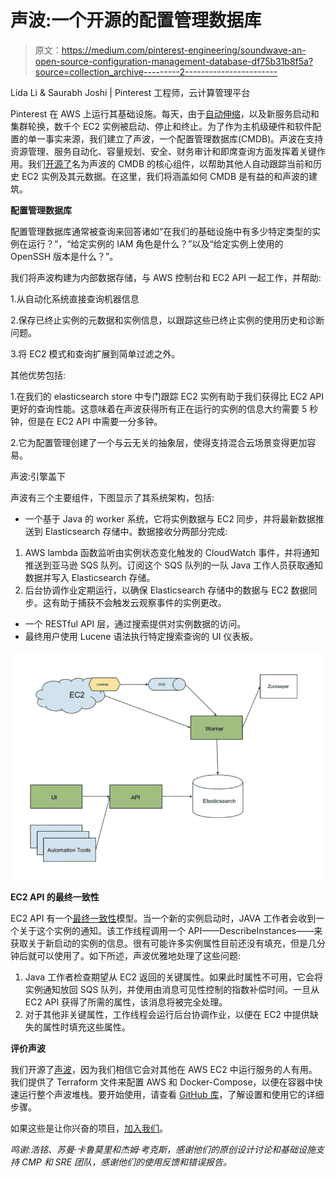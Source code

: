 # 声波:一个开源的配置管理数据库

> 原文：<https://medium.com/pinterest-engineering/soundwave-an-open-source-configuration-management-database-df75b31b8f5a?source=collection_archive---------2----------------------->

Lida Li & Saurabh Joshi | Pinterest 工程师，云计算管理平台

Pinterest 在 AWS 上运行其基础设施。每天，由于[自动伸缩](/@Pinterest_Engineering/auto-scaling-pinterest-df1d2beb4d64)，以及新服务启动和集群轮换，数千个 EC2 实例被启动、停止和终止。为了作为主机级硬件和软件配置的单一事实来源，我们建立了声波，一个配置管理数据库(CMDB)。声波在支持资源管理、服务自动化、容量规划、安全、财务审计和即席查询方面发挥着关键作用。我们[开源了](https://github.com/pinterest/soundwave)名为声波的 CMDB 的核心组件，以帮助其他人自动跟踪当前和历史 EC2 实例及其元数据。在这里，我们将涵盖如何 CMDB 是有益的和声波的建筑。

**配置管理数据库**

配置管理数据库通常被查询来回答诸如“在我们的基础设施中有多少特定类型的实例在运行？”，“给定实例的 IAM 角色是什么？”以及“给定实例上使用的 OpenSSH 版本是什么？”。

我们将声波构建为内部数据存储，与 AWS 控制台和 EC2 API 一起工作，并帮助:

1.从自动化系统直接查询机器信息

2.保存已终止实例的元数据和实例信息，以跟踪这些已终止实例的使用历史和诊断问题。

3.将 EC2 模式和查询扩展到简单过滤之外。

其他优势包括:

1.在我们的 elasticsearch store 中专门跟踪 EC2 实例有助于我们获得比 EC2 API 更好的查询性能。这意味着在声波获得所有正在运行的实例的信息大约需要 5 秒钟，但是在 EC2 API 中需要一分多钟。

2.它为配置管理创建了一个与云无关的抽象层，使得支持混合云场景变得更加容易。

声波:引擎盖下

声波有三个主要组件，下图显示了其系统架构，包括:

*   一个基于 Java 的 worker 系统，它将实例数据与 EC2 同步，并将最新数据推送到 Elasticsearch 存储中。数据接收分两部分完成:

1.  AWS lambda 函数监听由实例状态变化触发的 CloudWatch 事件，并将通知推送到亚马逊 SQS 队列。订阅这个 SQS 队列的一队 Java 工作人员获取通知数据并写入 Elasticsearch 存储。
2.  后台协调作业定期运行，以确保 Elasticsearch 存储中的数据与 EC2 数据同步。这有助于捕获不会触发云观察事件的实例更改。

*   一个 RESTful API 层，通过搜索提供对实例数据的访问。
*   最终用户使用 Lucene 语法执行特定搜索查询的 UI 仪表板。

![](img/d1ec198ceb1af2cc19a5eac32a923666.png)

**EC2 API 的最终一致性**

EC2 API 有一个[最终一致性](http://docs.aws.amazon.com/AWSEC2/latest/APIReference/query-api-troubleshooting.html#eventual-consistency)模型。当一个新的实例启动时，JAVA 工作者会收到一个关于这个实例的通知。该工作线程调用一个 API——DescribeInstances——来获取关于新启动的实例的信息。很有可能许多实例属性目前还没有填充，但是几分钟后就可以使用了。如下所述，声波优雅地处理了这些问题:

1.  Java 工作者检查期望从 EC2 返回的关键属性。如果此时属性不可用，它会将实例通知放回 SQS 队列，并使用由消息可见性控制的指数补偿时间。一旦从 EC2 API 获得了所需的属性，该消息将被完全处理。
2.  对于其他非关键属性，工作线程会运行后台协调作业，以便在 EC2 中提供缺失的属性时填充这些属性。

**评价声波**

我们开源了[声波](https://github.com/pinterest/soundwave)，因为我们相信它会对其他在 AWS EC2 中运行服务的人有用。我们提供了 Terraform 文件来配置 AWS 和 Docker-Compose，以便在容器中快速运行整个声波堆栈。要开始使用，请查看 [GitHub 库](https://github.com/pinterest/soundwave)，了解设置和使用它的详细步骤。

如果这些是让你兴奋的项目，[加入我们](https://careers.pinterest.com/)。

*鸣谢:浩铭、苏曼·卡鲁莫里和杰姆·考克斯，感谢他们的原创设计讨论和基础设施支持 CMP 和 SRE 团队，感谢他们的使用反馈和错误报告。*